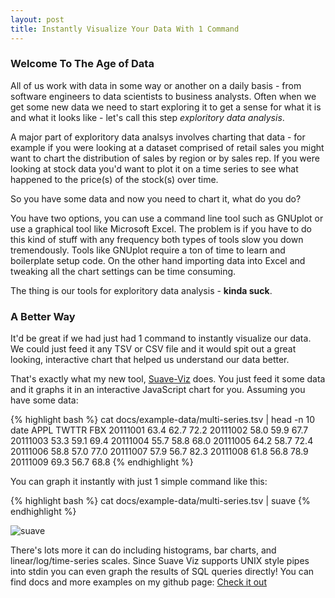 ```yaml
---
layout: post
title: Instantly Visualize Your Data With 1 Command
---
```


### Welcome To The Age of Data
All of us work with data in some way or another on a daily basis - from software engineers to data scientists to business analysts. Often when we get some new data we need to start exploring it to get a sense for what it is and what it looks like - let's call this step *exploritory data analysis*.  

A major part of exploritory data analsys involves charting that data - for example if you were looking at a dataset comprised of retail sales you might want to chart the distribution of sales by region or by sales rep. If you were looking at stock data you'd want to plot it on a time series to see what happened to the price(s) of the stock(s) over time. 

So you have some data and now you need to chart it, what do you do?

You have two options, you can use a command line tool such as GNUplot or use a graphical tool like Microsoft Excel. The problem is if you have to do this kind of stuff with any frequency both types of tools slow you down tremendously. Tools like GNUplot require a ton of time to learn and boilerplate setup code. On the other hand importing data into Excel and tweaking all the chart settings can be time consuming. 

The thing is our tools for exploritory data analysis - **kinda suck**.

### A Better Way
It'd be great if we had just had 1 command to instantly visualize our data. We could just feed it any TSV or CSV file and it would spit out a great looking, interactive chart that helped us understand our data better.

That's exactly what my new tool, [Suave-Viz](http://github.com/jcarver989/suave-viz) does. You just feed it some data and it graphs it in an interactive JavaScript chart for you. Assuming you have some data: 

{% highlight bash %}
cat docs/example-data/multi-series.tsv | head -n 10
date	APPL	TWTTR	FBX
20111001	63.4	62.7	72.2
20111002	58.0	59.9	67.7
20111003	53.3	59.1	69.4
20111004	55.7	58.8	68.0
20111005	64.2	58.7	72.4
20111006	58.8	57.0	77.0
20111007	57.9	56.7	82.3
20111008	61.8	56.8	78.9
20111009	69.3	56.7	68.8
{% endhighlight %}

You can graph it instantly with just 1 simple command like this: 

{% highlight bash %}
cat docs/example-data/multi-series.tsv | suave
{% endhighlight %}

![suave]({{site.url}}/images/suave-viz.jpg)

There's lots more it can do including histograms, bar charts, and linear/log/time-series scales. Since Suave Viz supports UNIX style pipes into stdin you can even graph the results of SQL queries directly! You can find docs and more examples on my github page: [Check it out](http://github.com/jcarver989/suave-viz)
